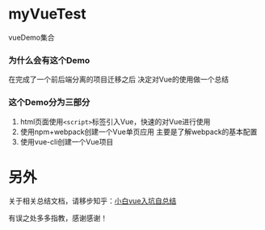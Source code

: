 # myVueTest
vueDemo集合
### 为什么会有这个Demo
在完成了一个前后端分离的项目迁移之后 决定对Vue的使用做一个总结
### 这个Demo分为三部分
1. html页面使用`<script>`标签引入Vue，快速的对Vue进行使用
2. 使用npm+webpack创建一个Vue单页应用 主要是了解webpack的基本配置
3. 使用vue-cli创建一个Vue项目
# 另外
关于相关总结文档，请移步知乎：[小白vue入坑自总结](https://zhuanlan.zhihu.com/p/95293846)

有误之处多多指教，感谢感谢！


